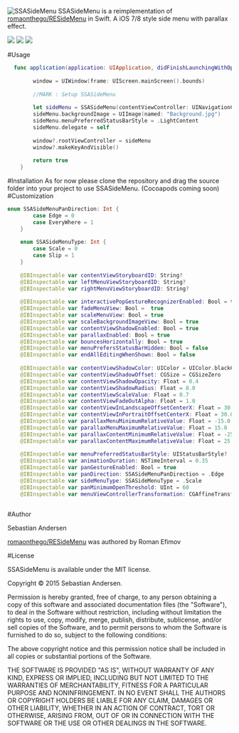 ![SSASideMenu](https://github.com/SSA111/SSASideMenu/blob/master/SSASideMenuExample/Images.xcassets/SSASideMenuCover.imageset/SSASideMenuCover.png)
SSASideMenu is a reimplementation of
[romaonthego/RESideMenu](https://github.com/romaonthego/RESideMenu) in
Swift. A iOS 7/8 style side menu with parallax effect. 

![](https://github.com/SSA111/SSASideMenu/blob/master/SSASideMenuExample/Demo.gif) ![](https://github.com/SSA111/SSASideMenu/blob/master/SSASideMenuExample/Demo.gif) ![](https://github.com/SSA111/SSASideMenu/blob/master/SSASideMenuExample/Demo.gif)

#Usage

```swift
  func application(application: UIApplication, didFinishLaunchingWithOptions launchOptions: [NSObject: AnyObject]?) -> Bool {
       
        window = UIWindow(frame: UIScreen.mainScreen().bounds)
        
        //MARK : Setup SSASideMenu
        
        let sideMenu = SSASideMenu(contentViewController: UINavigationController(rootViewController: FirstViewController()), leftMenuViewController: LeftMenuViewController())
        sideMenu.backgroundImage = UIImage(named: "Background.jpg")
        sideMenu.menuPreferredStatusBarStyle = .LightContent
        sideMenu.delegate = self
        
        window?.rootViewController = sideMenu
        window?.makeKeyAndVisible()
               
        return true
    }
```
#Installation 
As for now please clone the repository and drag the source folder into your project to use SSASideMenu. (Cocoapods coming soon) 
#Customization
```swift
enum SSASideMenuPanDirection: Int {
        case Edge = 0
        case EveryWhere = 1
    }
    
    enum SSASideMenuType: Int {
        case Scale = 0
        case Slip = 1
    }
    
    @IBInspectable var contentViewStoryboardID: String?
    @IBInspectable var leftMenuViewStoryboardID: String?
    @IBInspectable var rightMenuViewStoryboardID: String?
    
    @IBInspectable var interactivePopGestureRecognizerEnabled: Bool = true
    @IBInspectable var fadeMenuView: Bool =  true
    @IBInspectable var scaleMenuView: Bool = true
    @IBInspectable var scaleBackgroundImageView: Bool = true
    @IBInspectable var contentViewShadowEnabled: Bool = true
    @IBInspectable var parallaxEnabled: Bool = true
    @IBInspectable var bouncesHorizontally: Bool = true
    @IBInspectable var menuPrefersStatusBarHidden: Bool = false
    @IBInspectable var endAllEditingWhenShown: Bool = false
    
    @IBInspectable var contentViewShadowColor: UIColor = UIColor.blackColor()
    @IBInspectable var contentViewShadowOffset: CGSize = CGSizeZero
    @IBInspectable var contentViewShadowOpacity: Float = 0.4
    @IBInspectable var contentViewShadowRadius: Float = 8.0
    @IBInspectable var contentViewScaleValue: Float = 0.7
    @IBInspectable var contentViewFadeOutAlpha: Float = 1.0
    @IBInspectable var contentViewInLandscapeOffsetCenterX: Float = 30.0
    @IBInspectable var contentViewInPortraitOffsetCenterX: Float = 30.0
    @IBInspectable var parallaxMenuMinimumRelativeValue: Float = -15.0
    @IBInspectable var parallaxMenuMaximumRelativeValue: Float = 15.0
    @IBInspectable var parallaxContentMinimumRelativeValue: Float = -25.0
    @IBInspectable var parallaxContentMaximumRelativeValue: Float = 25.0
    
    @IBInspectable var menuPreferredStatusBarStyle: UIStatusBarStyle?
    @IBInspectable var animationDuration: NSTimeInterval = 0.35
    @IBInspectable var panGestureEnabled: Bool = true
    @IBInspectable var panDirection: SSASideMenuPanDirection = .Edge
    @IBInspectable var sideMenuType: SSASideMenuType = .Scale
    @IBInspectable var panMinimumOpenThreshold: UInt = 60
    @IBInspectable var menuViewControllerTransformation: CGAffineTransform = CGAffineTransformMakeScale(1.5, 1.5)
    
```

#Author

Sebastian Andersen

[romaonthego/RESideMenu](https://github.com/romaonthego/RESideMenu) was
authored by Roman Efimov

#License

SSASideMenu is available under the MIT license. 

Copyright © 2015 Sebastian Andersen.

Permission is hereby granted, free of charge, to any person obtaining a copy of this software and associated documentation files (the "Software"), to deal in the Software without restriction, including without limitation the rights to use, copy, modify, merge, publish, distribute, sublicense, and/or sell copies of the Software, and to permit persons to whom the Software is furnished to do so, subject to the following conditions:

The above copyright notice and this permission notice shall be included in all copies or substantial portions of the Software.

THE SOFTWARE IS PROVIDED "AS IS", WITHOUT WARRANTY OF ANY KIND, EXPRESS OR IMPLIED, INCLUDING BUT NOT LIMITED TO THE WARRANTIES OF MERCHANTABILITY, FITNESS FOR A PARTICULAR PURPOSE AND NONINFRINGEMENT. IN NO EVENT SHALL THE AUTHORS OR COPYRIGHT HOLDERS BE LIABLE FOR ANY CLAIM, DAMAGES OR OTHER LIABILITY, WHETHER IN AN ACTION OF CONTRACT, TORT OR OTHERWISE, ARISING FROM, OUT OF OR IN CONNECTION WITH THE SOFTWARE OR THE USE OR OTHER DEALINGS IN THE SOFTWARE.
